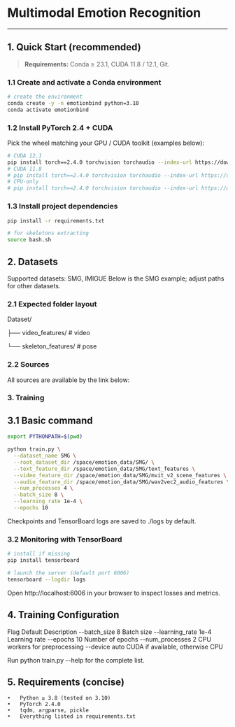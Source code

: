 # Multimodal Emotion Recognition

---

## 1. Quick Start (recommended)

> **Requirements:** Conda ≥ 23.1, CUDA 11.8 / 12.1, Git.

### 1.1 Create and activate a Conda environment

```bash
# create the environment
conda create -y -n emotionbind python=3.10
conda activate emotionbind
```


### 1.2 Install PyTorch 2.4 + CUDA

Pick the wheel matching your GPU / CUDA toolkit (examples below):

```bash
# CUDA 12.1
pip install torch==2.4.0 torchvision torchaudio --index-url https://download.pytorch.org/whl/cu121
# CUDA 11.8
# pip install torch==2.4.0 torchvision torchaudio --index-url https://download.pytorch.org/whl/cu118
# CPU-only
# pip install torch==2.4.0 torchvision torchaudio --index-url https://download.pytorch.org/whl/cpu
```


### 1.3 Install project dependencies

```bash
pip install -r requirements.txt

# for skeletons extracting
source bash.sh
```


## 2. Datasets

Supported datasets: SMG, IMIGUE
Below is the SMG example; adjust paths for other datasets.

### 2.1 Expected folder layout 

Dataset/

├── video_features/        # video


└── skeleton_features/       # pose

### 2.2 Sources

All sources are available by the link below:

[Datasets]: https://disk.yandex.ru/d/khBrFTDT2FZO9Q 

### 3. Training

## 3.1 Basic command

```bash
export PYTHONPATH=$(pwd)

python train.py \
  --dataset_name SMG \
  --root_dataset_dir /space/emotion_data/SMG/ \
  --text_feature_dir /space/emotion_data/SMG/text_features \
  --video_feature_dir /space/emotion_data/SMG/mvit_v2_scene_features \
  --audio_feature_dir /space/emotion_data/SMG/wav2vec2_audio_features \
  --num_processes 4 \
  --batch_size 8 \
  --learning_rate 1e-4 \
  --epochs 10
```

Checkpoints and TensorBoard logs are saved to ./logs by default.

### 3.2 Monitoring with TensorBoard

```bash
# install if missing
pip install tensorboard

# launch the server (default port 6006)
tensorboard --logdir logs
```

Open http://localhost:6006 in your browser to inspect losses and metrics.


## 4. Training Configuration

Flag	Default	Description
--batch_size	8	Batch size
--learning_rate	1e-4	Learning rate
--epochs	10	Number of epochs
--num_processes	2	CPU workers for preprocessing
--device	auto	CUDA if available, otherwise CPU

Run python train.py --help for the complete list.


## 5. Requirements (concise)
	•	Python ≥ 3.8 (tested on 3.10)
	•	PyTorch 2.4.0
	•	tqdm, argparse, pickle
	•	Everything listed in requirements.txt


